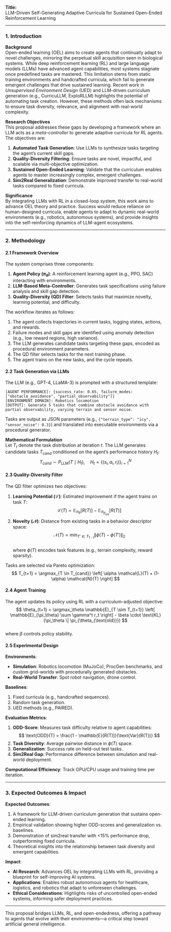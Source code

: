 **Title:**  
LLM-Driven Self-Generating Adaptive Curricula for Sustained Open-Ended Reinforcement Learning  

---

### 1. Introduction  

**Background**  
Open-ended learning (OEL) aims to create agents that continually adapt to novel challenges, mirroring the perpetual skill acquisition seen in biological systems. While deep reinforcement learning (RL) and large language models (LLMs) have advanced agent capabilities, most systems stagnate once predefined tasks are mastered. This limitation stems from static training environments and handcrafted curricula, which fail to generate emergent challenges that drive sustained learning. Recent work in *Unsupervised Environment Design* (UED) and LLM-driven curriculum generation (e.g., CurricuLLM, ExploRLLM) highlights the potential of automating task creation. However, these methods often lack mechanisms to ensure task diversity, relevance, and alignment with real-world complexity.  

**Research Objectives**  
This proposal addresses these gaps by developing a framework where an LLM acts as a *meta-controller* to generate adaptive curricula for RL agents. The objectives are:  
1. **Automated Task Generation**: Use LLMs to synthesize tasks targeting the agent’s current skill gaps.  
2. **Quality-Diversity Filtering**: Ensure tasks are novel, impactful, and scalable via multi-objective optimization.  
3. **Sustained Open-Ended Learning**: Validate that the curriculum enables agents to master increasingly complex, emergent challenges.  
4. **Sim2Real Generalization**: Demonstrate improved transfer to real-world tasks compared to fixed curricula.  

**Significance**  
By integrating LLMs with RL in a closed-loop system, this work aims to advance OEL theory and practice. Success would reduce reliance on human-designed curricula, enable agents to adapt to dynamic real-world environments (e.g., robotics, autonomous systems), and provide insights into the self-reinforcing dynamics of LLM-agent ecosystems.  

---

### 2. Methodology  

#### 2.1 Framework Overview  
The system comprises three components:  
1. **Agent Policy ($\pi_\theta$)**: A reinforcement learning agent (e.g., PPO, SAC) interacting with environments.  
2. **LLM-Based Meta-Controller**: Generates task specifications using failure analysis and skill gap detection.  
3. **Quality-Diversity (QD) Filter**: Selects tasks that maximize novelty, learning potential, and difficulty.  

The workflow iterates as follows:  
1. The agent collects trajectories in current tasks, logging states, actions, and rewards.  
2. Failure modes and skill gaps are identified using anomaly detection (e.g., low reward regions, high variance).  
3. The LLM generates candidate tasks targeting these gaps, encoded as procedural environment parameters.  
4. The QD filter selects tasks for the next training phase.  
5. The agent trains on the new tasks, and the cycle repeats.  

#### 2.2 Task Generation via LLMs  
The LLM (e.g., GPT-4, LLaMA-3) is prompted with a structured template:  
```  
[AGENT PERFORMANCE]: {success_rate: 0.65, failure_modes: ["obstacle_avoidance", "partial_observability"]}  
[ENVIRONMENT DOMAIN]: Robotics locomotion  
[OUTPUT]: Generate 5 tasks that combine obstacle avoidance with partial observability, varying terrain and sensor noise.  
```  
Tasks are output as JSON parameters (e.g., `{"terrain_type": "icy", "sensor_noise": 0.3}`) and translated into executable environments via a procedural generator.  

**Mathematical Formulation**  
Let $T_t$ denote the task distribution at iteration $t$. The LLM generates candidate tasks $T_{cand}$ conditioned on the agent’s performance history $H_t$:  
$$  
T_{cand} \sim P_{\text{LLM}}(T \mid H_t), \quad H_t = \{ (s_i, a_i, r_i) \}_{i=1}^N  
$$  

#### 2.3 Quality-Diversity Filter  
The QD filter optimizes two objectives:  
1. **Learning Potential ($\mathcal{L}$)**: Estimated improvement if the agent trains on task $T$:  
   $$  
   \mathcal{L}(T) = \mathbb{E}_{\pi_\theta} \left[ R(T) \right] - \mathbb{E}_{\pi_{\theta_{\text{old}}}} \left[ R(T) \right]  
   $$  
2. **Novelty ($\mathcal{N}$)**: Distance from existing tasks in a behavior descriptor space:  
   $$  
   \mathcal{N}(T) = \min_{T' \in T_{1:t}} \| \phi(T) - \phi(T') \|_2  
   $$  
   where $\phi(T)$ encodes task features (e.g., terrain complexity, reward sparsity).  

Tasks are selected via Pareto optimization:  
$$  
T_{t+1} = \argmax_{T \in T_{cand}} \left[ \alpha \mathcal{L}(T) + (1-\alpha) \mathcal{N}(T) \right]  
$$  

#### 2.4 Agent Training  
The agent updates its policy using RL with a curriculum-adjusted objective:  
$$  
\theta_{t+1} = \argmax_\theta \mathbb{E}_{T \sim T_{t+1}} \left[ \mathbb{E}_{\pi_\theta} \sum \gamma^t r_t \right] - \beta \cdot \text{KL}(\pi_\theta \| \pi_{\theta_{\text{old}}})  
$$  
where $\beta$ controls policy stability.  

#### 2.5 Experimental Design  
**Environments**:  
- **Simulation**: Robotics locomotion (MuJoCo), ProcGen benchmarks, and custom grid-worlds with procedurally generated obstacles.  
- **Real-World Transfer**: Spot robot navigation, drone control.  

**Baselines**:  
1. Fixed curricula (e.g., handcrafted sequences).  
2. Random task generation.  
3. UED methods (e.g., PAIRED).  

**Evaluation Metrics**:  
1. **ODD-Score**: Measures task difficulty relative to agent capabilities:  
   $$  
   \text{ODD}(T) = \frac{1 - \mathbb{E}[R(T)]}{\text{Var}(R(T))}  
   $$  
2. **Task Diversity**: Average pairwise distance in $\phi(T)$ space.  
3. **Generalization**: Success rate on held-out test tasks.  
4. **Sim2Real Gap**: Performance difference between simulation and real-world deployment.  

**Computational Efficiency**: Track GPU/CPU usage and training time per iteration.  

---

### 3. Expected Outcomes & Impact  

**Expected Outcomes**:  
1. A framework for LLM-driven curriculum generation that sustains open-ended learning.  
2. Empirical validation showing higher ODD-scores and generalization vs. baselines.  
3. Demonstration of sim2real transfer with <15% performance drop, outperforming fixed curricula.  
4. Theoretical insights into the relationship between task diversity and emergent capabilities.  

**Impact**:  
- **AI Research**: Advances OEL by integrating LLMs with RL, providing a blueprint for self-improving AI systems.  
- **Applications**: Enables robust autonomous agents for healthcare, logistics, and robotics that adapt to unforeseen challenges.  
- **Ethical Considerations**: Highlights risks of uncontrolled open-ended systems, informing safer deployment practices.  

---

This proposal bridges LLMs, RL, and open-endedness, offering a pathway to agents that evolve *with* their environments—a critical step toward artificial general intelligence.
